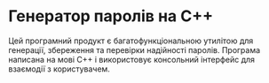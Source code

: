 # Генератор паролів на С++
Цей програмний продукт є багатофункціональною утилітою для генерації, збереження та перевірки надійності паролів. Програма написана на мові C++ і використовує консольний інтерфейс для взаємодії з користувачем.
